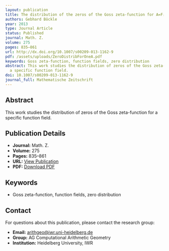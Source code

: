 ```yaml
---
layout: publication
title: The distribution of the zeros of the Goss zeta-function for A=F₂[x,y]/(y²+y+x³+x+1)
authors: Gebhard Böckle
year: 2013
type: Journal Article
status: Published
journal: Math. Z.
volume: 275
pages: 835–861
url: http://dx.doi.org/10.1007/s00209-013-1162-9
pdf: /assets/uploads/ZeroDistribForOneA.pdf
keywords: Goss zeta-function, function fields, zero distribution
abstract: This work studies the distribution of zeros of the Goss zeta-function for
  a specific function field.
doi: 10.1007/s00209-013-1162-9
journal_full: Mathematische Zeitschrift
---
```



## Abstract

This work studies the distribution of zeros of the Goss zeta-function for a specific function field.

## Publication Details

- **Journal:** Math. Z.
- **Volume:** 275
- **Pages:** 835–861
- **URL:** [View Publication](http://dx.doi.org/10.1007/s00209-013-1162-9)
- **PDF:** [Download PDF](/assets/uploads/ZeroDistribForOneA.pdf)

## Keywords

- Goss zeta-function, function fields, zero distribution


## Contact

For questions about this publication, please contact the research group:
- **Email:** arithgeo@iwr.uni-heidelberg.de
- **Group:** AG Computational Arithmetic Geometry
- **Institution:** Heidelberg University, IWR